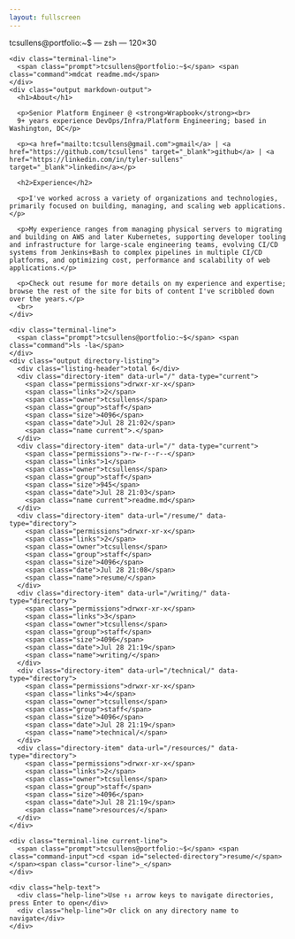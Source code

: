 ```yaml
---
layout: fullscreen
---
```


<div class="interactive-terminal">
  <div class="terminal-header">
    <div class="terminal-buttons">
      <div class="terminal-button close"></div>
      <div class="terminal-button minimize"></div>
      <div class="terminal-button maximize"></div>
    </div>
    <div class="terminal-title">tcsullens@portfolio:~$ — zsh — 120×30</div>
  </div>
  <div class="terminal-session">
    
    <div class="terminal-line">
      <span class="prompt">tcsullens@portfolio:~$</span> <span class="command">mdcat readme.md</span>
    </div>
    <div class="output markdown-output">
      <h1>About</h1>
      
      <p>Senior Platform Engineer @ <strong>Wrapbook</strong><br>
      9+ years experience DevOps/Infra/Platform Engineering; based in Washington, DC</p>
      
      <p><a href="mailto:tcsullens@gmail.com">gmail</a> | <a href="https://github.com/tcsullens" target="_blank">github</a> | <a href="https://linkedin.com/in/tyler-sullens" target="_blank">linkedin</a></p>
      
      <h2>Experience</h2>
      
      <p>I've worked across a variety of organizations and technologies, primarily focused on building, managing, and scaling web applications.</p>
      
      <p>My experience ranges from managing physical servers to migrating and building on AWS and later Kubernetes, supporting developer tooling and infrastructure for large-scale engineering teams, evolving CI/CD systems from Jenkins+Bash to complex pipelines in multiple CI/CD platforms, and optimizing cost, performance and scalability of web applications.</p>

      <p>Check out resume for more details on my experience and expertise; browse the rest of the site for bits of content I've scribbled down over the years.</p>
      <br>
    </div>
    
    <div class="terminal-line">
      <span class="prompt">tcsullens@portfolio:~$</span> <span class="command">ls -la</span>
    </div>
    <div class="output directory-listing">
      <div class="listing-header">total 6</div>
      <div class="directory-item" data-url="/" data-type="current">
        <span class="permissions">drwxr-xr-x</span>
        <span class="links">2</span>
        <span class="owner">tcsullens</span>
        <span class="group">staff</span>
        <span class="size">4096</span>
        <span class="date">Jul 28 21:02</span>
        <span class="name current">.</span>
      </div>
      <div class="directory-item" data-url="/" data-type="current">
        <span class="permissions">-rw-r--r--</span>
        <span class="links">1</span>
        <span class="owner">tcsullens</span>
        <span class="group">staff</span>
        <span class="size">945</span>
        <span class="date">Jul 28 21:03</span>
        <span class="name current">readme.md</span>
      </div>
      <div class="directory-item" data-url="/resume/" data-type="directory">
        <span class="permissions">drwxr-xr-x</span>
        <span class="links">2</span>
        <span class="owner">tcsullens</span>
        <span class="group">staff</span>
        <span class="size">4096</span>
        <span class="date">Jul 28 21:08</span>
        <span class="name">resume/</span>
      </div>
      <div class="directory-item" data-url="/writing/" data-type="directory">
        <span class="permissions">drwxr-xr-x</span>
        <span class="links">3</span>
        <span class="owner">tcsullens</span>
        <span class="group">staff</span>
        <span class="size">4096</span>
        <span class="date">Jul 28 21:19</span>
        <span class="name">writing/</span>
      </div>
      <div class="directory-item" data-url="/technical/" data-type="directory">
        <span class="permissions">drwxr-xr-x</span>
        <span class="links">4</span>
        <span class="owner">tcsullens</span>
        <span class="group">staff</span>
        <span class="size">4096</span>
        <span class="date">Jul 28 21:19</span>
        <span class="name">technical/</span>
      </div>
      <div class="directory-item" data-url="/resources/" data-type="directory">
        <span class="permissions">drwxr-xr-x</span>
        <span class="links">2</span>
        <span class="owner">tcsullens</span>
        <span class="group">staff</span>
        <span class="size">4096</span>
        <span class="date">Jul 28 21:19</span>
        <span class="name">resources/</span>
      </div>
    </div>
    
    <div class="terminal-line current-line">
      <span class="prompt">tcsullens@portfolio:~$</span> <span class="command-input">cd <span id="selected-directory">resume/</span></span><span class="cursor-line">_</span>
    </div>
    
    <div class="help-text">
      <div class="help-line">Use ↑↓ arrow keys to navigate directories, press Enter to open</div>
      <div class="help-line">Or click on any directory name to navigate</div>
    </div>
  </div>
</div>

<script>
document.addEventListener('DOMContentLoaded', function() {
  const directoryItems = document.querySelectorAll('.directory-item[data-type="directory"]');
  const selectedDirectorySpan = document.getElementById('selected-directory');
  let selectedIndex = 0;
  
  // Add selection highlighting and update current directory display
  function updateSelection() {
    directoryItems.forEach((item, index) => {
      item.classList.toggle('selected', index === selectedIndex);
    });
    
    // Update the directory name in the current terminal line
    if (directoryItems[selectedIndex]) {
      const dirName = directoryItems[selectedIndex].querySelector('.name').textContent;
      selectedDirectorySpan.textContent = dirName;
    }
  }
  
  // Initialize selection
  updateSelection();
  
  // Navigate to selected directory
  function navigateToSelected() {
    if (directoryItems[selectedIndex]) {
      const url = directoryItems[selectedIndex].getAttribute('data-url');
      window.location.href = url;
    }
  }
  
  // Keyboard navigation
  document.addEventListener('keydown', function(e) {
    if (e.key === 'ArrowDown' || e.key === 'j') {
      e.preventDefault();
      selectedIndex = (selectedIndex + 1) % directoryItems.length;
      updateSelection();
    } else if (e.key === 'ArrowUp' || e.key === 'k') {
      e.preventDefault();
      selectedIndex = selectedIndex > 0 ? selectedIndex - 1 : directoryItems.length - 1;
      updateSelection();
    } else if (e.key === 'Enter') {
      e.preventDefault();
      navigateToSelected();
    }
  });
  
  // Click navigation
  directoryItems.forEach((item, index) => {
    item.addEventListener('click', function() {
      selectedIndex = index;
      updateSelection();
      navigateToSelected();
    });
  });
});
</script>
